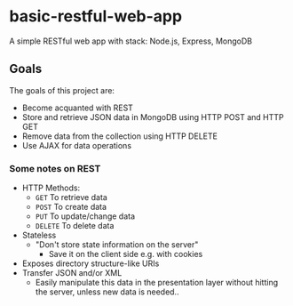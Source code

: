 # basic-restful-web-app
A simple RESTful web app with stack: Node.js, Express, MongoDB

## Goals 
The goals of this project are:
* Become acquanted with REST
* Store and retrieve JSON data in MongoDB using HTTP POST and HTTP GET
* Remove data from the collection using HTTP DELETE
* Use AJAX for data operations

### Some notes on REST
* HTTP Methods:
  * `GET` To retrieve data
  * `POST` To create data
  * `PUT` To update/change data
  * `DELETE` To delete data
* Stateless
  * "Don't store state information on the server"
    * Save it on the client side e.g. with cookies
* Exposes directory structure-like URIs
* Transfer JSON and/or XML
  * Easily manipulate this data in the presentation layer without hitting the server, unless new data is needed..

